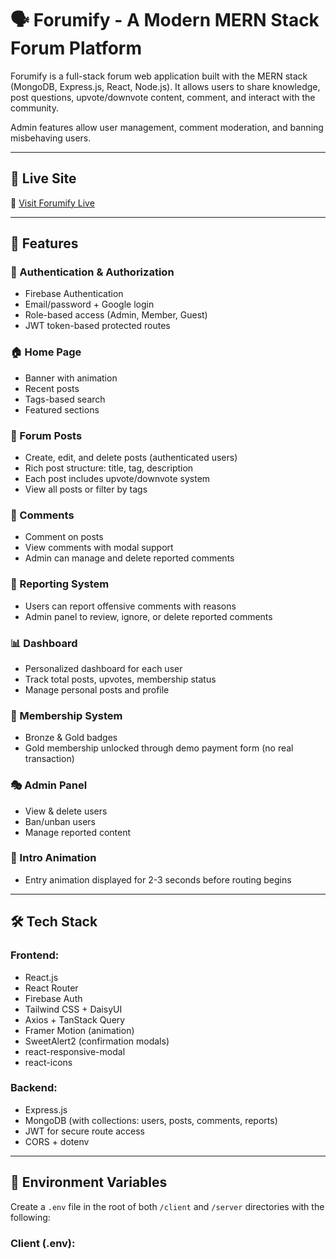 # 🗣️ Forumify - A Modern MERN Stack Forum Platform

Forumify is a full-stack forum web application built with the MERN stack (MongoDB, Express.js, React, Node.js). It allows users to share knowledge, post questions, upvote/downvote content, comment, and interact with the community.

Admin features allow user management, comment moderation, and banning misbehaving users.

---

## 🚀 Live Site

🔗 [Visit Forumify Live](https://forum-client-334cf.web.app)

---

## 🧠 Features

### 👤 Authentication & Authorization

- Firebase Authentication
- Email/password + Google login
- Role-based access (Admin, Member, Guest)
- JWT token-based protected routes

### 🏠 Home Page

- Banner with animation
- Recent posts
- Tags-based search
- Featured sections

### 📝 Forum Posts

- Create, edit, and delete posts (authenticated users)
- Rich post structure: title, tag, description
- Each post includes upvote/downvote system
- View all posts or filter by tags

### 💬 Comments

- Comment on posts
- View comments with modal support
- Admin can manage and delete reported comments

### 📢 Reporting System

- Users can report offensive comments with reasons
- Admin panel to review, ignore, or delete reported comments

### 📊 Dashboard

- Personalized dashboard for each user
- Track total posts, upvotes, membership status
- Manage personal posts and profile

### 👑 Membership System

- Bronze & Gold badges
- Gold membership unlocked through demo payment form (no real transaction)

### 🎭 Admin Panel

- View & delete users
- Ban/unban users
- Manage reported content

### 🎥 Intro Animation

- Entry animation displayed for 2-3 seconds before routing begins

---

## 🛠️ Tech Stack

### Frontend:

- React.js
- React Router
- Firebase Auth
- Tailwind CSS + DaisyUI
- Axios + TanStack Query
- Framer Motion (animation)
- SweetAlert2 (confirmation modals)
- react-responsive-modal
- react-icons

### Backend:

- Express.js
- MongoDB (with collections: users, posts, comments, reports)
- JWT for secure route access
- CORS + dotenv

---

## 🔐 Environment Variables

Create a `.env` file in the root of both `/client` and `/server` directories with the following:

### Client (.env):

